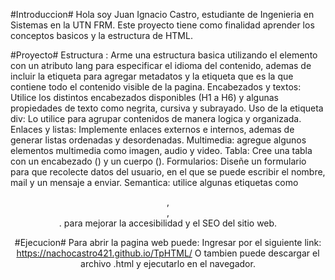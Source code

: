 #Introduccion#
Hola soy Juan Ignacio Castro, estudiante de Ingenieria en Sistemas en la UTN FRM.
Este proyecto tiene como finalidad aprender los conceptos basicos y la estructura de HTML.

#Proyecto#
Estructura : Arme una estructura basica utilizando el elemento <html> con un atributo lang para especificar el idioma del contenido,
ademas de incluir la etiqueta <head> para agregar metadatos y la etiqueta <body> que es la que contiene todo el contenido visible de la pagina.
Encabezados y textos: Utilice los distintos encabezados disponibles (H1 a H6) y algunas propiedades de texto como negrita, cursiva y subrayado.
Uso de la etiqueta div: Lo utilice para agrupar contenidos de manera logica y organizada.
Enlaces y listas: Implemente enlaces externos e internos, ademas de generar listas ordenadas y desordenadas.
Multimedia: agregue algunos elementos multimedia como imagen, audio y video.
Tabla: Cree una tabla con un encabezado (<thead>) y un cuerpo (<tbody>).
Formularios: Diseñe un formulario para que recolecte datos del usuario, en el que se puede escribir el nombre, mail y un mensaje a enviar.
Semantica: utilice algunas etiquetas como <header>, <nav>, <footer>. para mejorar la accesibilidad y el SEO del sitio web.

#Ejecucion#
Para abrir la pagina web puede:
Ingresar por el siguiente link: https://nachocastro421.github.io/TpHTML/
O tambien puede descargar el archivo .html y ejecutarlo en el navegador.
